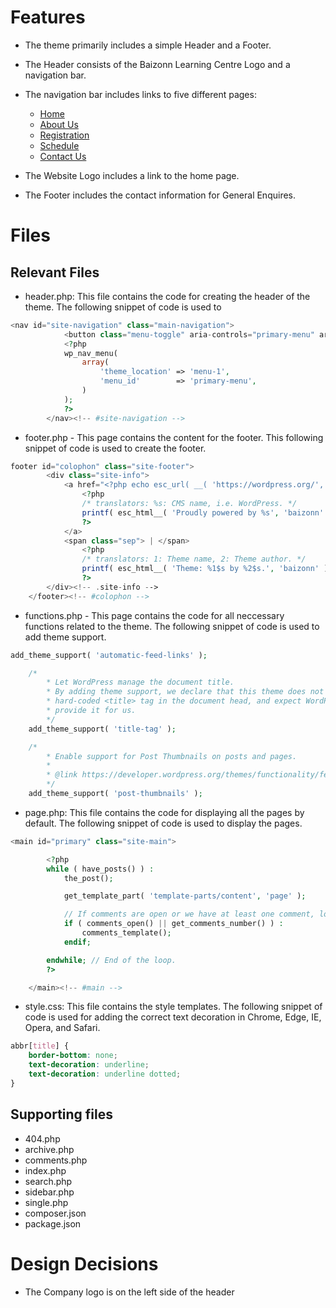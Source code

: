 # Features
- The theme primarily includes a simple Header and a Footer.
- The Header consists of the Baizonn Learning Centre Logo and a navigation bar.
- The navigation bar includes links to five different pages:

  - [Home](https://cp3402-team-a.com/) 
  - [About Us](https://cp3402-team-a.com/about-us-2/)  
  - [Registration](https://cp3402-team-a.com/registration/)
  - [Schedule](https://cp3402-team-a.com/schedule/)
  - [Contact Us](https://cp3402-team-a.com/contact-us/)

- The Website Logo includes a link to the home page.
- The Footer includes the contact information for General Enquires.

# Files

## Relevant Files
- header.php: This file contains the code for creating the header of the theme. The following snippet of code is used to 
```php
<nav id="site-navigation" class="main-navigation">
			<button class="menu-toggle" aria-controls="primary-menu" aria-expanded="false"><?php esc_html_e( 'Primary Menu', 'baizonn' ); ?></button>
			<?php
			wp_nav_menu(
				array(
					'theme_location' => 'menu-1',
					'menu_id'        => 'primary-menu',
				)
			);
			?>
		</nav><!-- #site-navigation -->
```
- footer.php - This page contains the content for the footer. This following snippet of code is used to create the footer.
```php
footer id="colophon" class="site-footer">
		<div class="site-info">
			<a href="<?php echo esc_url( __( 'https://wordpress.org/', 'baizonn' ) ); ?>">
				<?php
				/* translators: %s: CMS name, i.e. WordPress. */
				printf( esc_html__( 'Proudly powered by %s', 'baizonn' ), 'WordPress' );
				?>
			</a>
			<span class="sep"> | </span>
				<?php
				/* translators: 1: Theme name, 2: Theme author. */
				printf( esc_html__( 'Theme: %1$s by %2$s.', 'baizonn' ), 'baizonn', '<a href="http://underscores.me/">Underscores.me</a>' );
				?>
		</div><!-- .site-info -->
	</footer><!-- #colophon -->
```
- functions.php - This page contains the code for all neccessary functions related to the theme. The following snippet of code is used to add theme support.
```php
add_theme_support( 'automatic-feed-links' );

	/*
		* Let WordPress manage the document title.
		* By adding theme support, we declare that this theme does not use a
		* hard-coded <title> tag in the document head, and expect WordPress to
		* provide it for us.
		*/
	add_theme_support( 'title-tag' );

	/*
		* Enable support for Post Thumbnails on posts and pages.
		*
		* @link https://developer.wordpress.org/themes/functionality/featured-images-post-thumbnails/
		*/
	add_theme_support( 'post-thumbnails' );
```
- page.php: This file contains the code for displaying all the pages by default. The following snippet of code is used to display the pages.
```php
<main id="primary" class="site-main">

		<?php
		while ( have_posts() ) :
			the_post();

			get_template_part( 'template-parts/content', 'page' );

			// If comments are open or we have at least one comment, load up the comment template.
			if ( comments_open() || get_comments_number() ) :
				comments_template();
			endif;

		endwhile; // End of the loop.
		?>

	</main><!-- #main -->
```
- style.css: This file contains the style templates. The following snippet of code is used for adding the correct text decoration in Chrome, Edge, IE, Opera, and Safari.
```css
abbr[title] {
	border-bottom: none;
	text-decoration: underline;
	text-decoration: underline dotted;
}
```
## Supporting files
- 404.php
- archive.php
- comments.php
- index.php
- search.php
- sidebar.php
- single.php
- composer.json
- package.json
# Design Decisions
- The Company logo is on the left side of the header 
